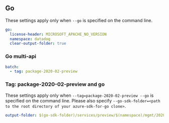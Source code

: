 ## Go

These settings apply only when `--go` is specified on the command line.

``` yaml $(go)
go:
  license-header: MICROSOFT_APACHE_NO_VERSION
  namespace: datadog
  clear-output-folder: true
```

### Go multi-api

``` yaml $(go) && $(multiapi)
batch:
  - tag: package-2020-02-preview
```

### Tag: package-2020-02-preview and go

These settings apply only when `--tag=package-2020-02-preview --go` is specified on the command line.
Please also specify `--go-sdk-folder=<path to the root directory of your azure-sdk-for-go clone>`.

``` yaml $(tag) == 'package-2020-02-preview' && $(go)
output-folder: $(go-sdk-folder)/services/preview/$(namespace)/mgmt/2020-02-01-preview/$(namespace)
```
